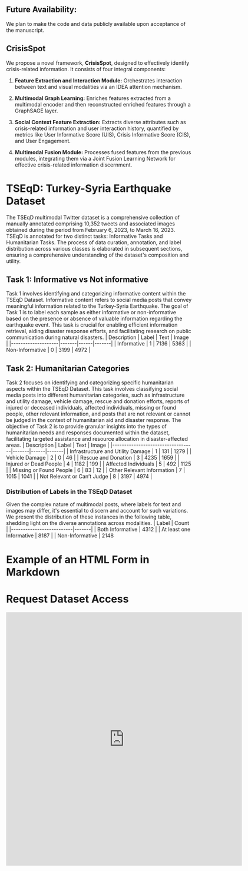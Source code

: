 ## Future Availability:
We plan to make the code and data publicly available upon acceptance of the manuscript. 
## CrisisSpot

We propose a novel framework, **CrisisSpot**, designed to effectively identify crisis-related information. It consists of four integral components:

1. **Feature Extraction and Interaction Module:** Orchestrates interaction between text and visual modalities via an IDEA attention mechanism.

2. **Multimodal Graph Learning:** Enriches features extracted from a multimodal encoder and then reconstructed enriched features through a GraphSAGE layer.

3. **Social Context Feature Extraction:** Extracts diverse attributes such as crisis-related information and user interaction history, quantified by metrics like User Informative Score (UIS), Crisis Informative Score (CIS), and User Engagement.

4. **Multimodal Fusion Module:** Processes fused features from the previous modules, integrating them via a Joint Fusion Learning Network for effective crisis-related information discernment.



# TSEqD: Turkey-Syria Earthquake Dataset
The TSEqD multimodal Twitter dataset is a comprehensive collection of manually annotated comprising 10,352 tweets and associated images obtained during the period from February 6, 2023, to March 16, 2023. TSEqD is annotated for two distinct tasks: Informative Tasks and Humanitarian Tasks. The process of data curation, annotation, and label distribution across various classes is elaborated in subsequent sections, ensuring a comprehensive understanding of the dataset's composition and utility.

## Task 1: Informative vs Not informative
Task 1 involves identifying and categorizing informative content within the TSEqD Dataset. Informative content refers to social media posts that convey meaningful information related to the Turkey-Syria Earthquake. The goal of Task 1 is to label each sample as either informative or non-informative based on the presence or absence of valuable information regarding the earthquake event. This task is crucial for enabling efficient information retrieval, aiding disaster response efforts, and facilitating research on public communication during natural disasters.
| Description        | Label | Text | Image |
|--------------------|-------|------|-------|
| Informative        | 1     | 7136 | 5363  |
| Non-Informative    | 0     | 3199 | 4972  |


## Task 2: Humanitarian Categories
Task 2 focuses on identifying and categorizing specific humanitarian aspects within the TSEqD Dataset. This task involves classifying social media posts into different humanitarian categories, such as infrastructure and utility damage, vehicle damage, rescue and donation efforts, reports of injured or deceased individuals, affected individuals, missing or found people, other relevant information, and posts that are not relevant or cannot be judged in the context of humanitarian aid and disaster response. The objective of Task 2 is to provide granular insights into the types of humanitarian needs and responses documented within the dataset, facilitating targeted assistance and resource allocation in disaster-affected areas.
| Description                       | Label | Text | Image |
|-----------------------------------|-------|------|-------|
| Infrastructure and Utility Damage | 1     | 131  | 1279  |
| Vehicle Damage                    | 2     | 0    | 46    |
| Rescue and Donation               | 3     | 4235 | 1659  |
| Injured or Dead People           | 4     | 1182 | 199   |
| Affected Individuals             | 5     | 492  | 1125  |
| Missing or Found People          | 6     | 83   | 12    |
| Other Relevant Information        | 7     | 1015 | 1041  |
| Not Relevant or Can’t Judge      | 8     | 3197 | 4974  |

### Distribution of Labels in the TSEqD Dataset
Given the complex nature of multimodal posts, where labels for text and images may differ, it's essential to discern and account for such variations. We present the distribution of these instances in the following table, shedding light on the diverse annotations across modalities.
| Label                    | Count |
|--------------------------|-------|
| Both Informative         | 4312  |
| At least one Informative | 8187  |
| Non-Informative          | 2148 

# Example of an HTML Form in Markdown
<!DOCTYPE html>
<html>
<head>
    <title>Dataset Request Form</title>
</head>
<body>
    <h1>Request Dataset Access</h1>
    <iframe src="https://docs.google.com/forms/d/e/1FAIpQLSdklbRkvXfqMp9tKQj-Ue1oFy-XKVIkv_DqARgyjwWLJxracg/viewform?embedded=true" width="640" height="689" frameborder="0" marginheight="0" marginwidth="0">Loading…</iframe>
</body>
</html>



